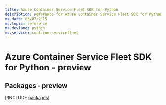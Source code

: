 ```yaml
---
title: Azure Container Service Fleet SDK for Python
description: Reference for Azure Container Service Fleet SDK for Python
ms.date: 03/07/2025
ms.topic: reference
ms.devlang: python
ms.service: containerservicefleet
---
```

# Azure Container Service Fleet SDK for Python - preview
## Packages - preview
[!INCLUDE [packages](container-service-fleet-index.md)]